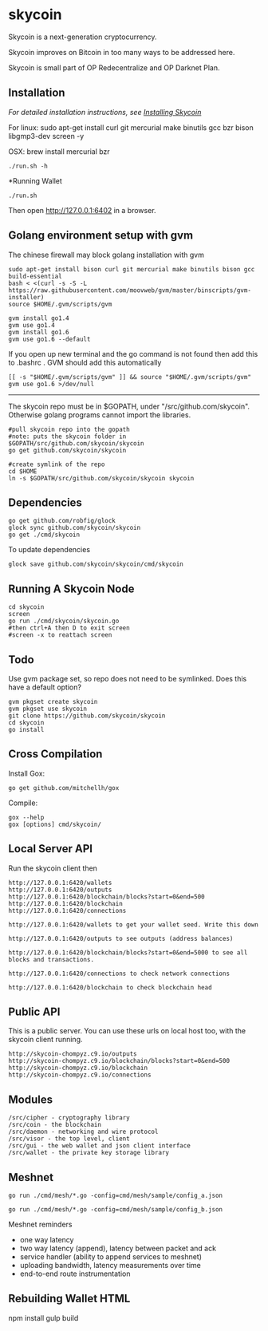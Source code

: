 skycoin
=======

Skycoin is a next-generation cryptocurrency.

Skycoin improves on Bitcoin in too many ways to be addressed here.

Skycoin is small part of OP Redecentralize and OP Darknet Plan.

Installation
------------

*For detailed installation instructions, see [Installing Skycoin](../../wiki/Installation)*

For linux:
sudo apt-get install curl git mercurial make binutils gcc bzr bison libgmp3-dev screen -y

OSX:
brew install mercurial bzr

```
./run.sh -h
```

*Running Wallet

```
./run.sh
```

Then open http://127.0.0.1:6402 in a browser.

Golang environment setup with gvm
---

The chinese firewall may block golang installation with gvm

```
sudo apt-get install bison curl git mercurial make binutils bison gcc build-essential
bash < <(curl -s -S -L https://raw.githubusercontent.com/moovweb/gvm/master/binscripts/gvm-installer)
source $HOME/.gvm/scripts/gvm

gvm install go1.4
gvm use go1.4
gvm install go1.6
gvm use go1.6 --default
```

If you open up new terminal and the go command is not found then add this to .bashrc . GVM should add this automatically

```
[[ -s "$HOME/.gvm/scripts/gvm" ]] && source "$HOME/.gvm/scripts/gvm"
gvm use go1.6 >/dev/null
```

---

The skycoin repo must be in $GOPATH, under "/src/github.com/skycoin". Otherwise golang programs cannot import the libraries.

```
#pull skycoin repo into the gopath
#note: puts the skycoin folder in $GOPATH/src/github.com/skycoin/skycoin
go get github.com/skycoin/skycoin

#create symlink of the repo
cd $HOME
ln -s $GOPATH/src/github.com/skycoin/skycoin skycoin
```

Dependencies
---

```
go get github.com/robfig/glock
glock sync github.com/skycoin/skycoin
go get ./cmd/skycoin
```

To update dependencies
```
glock save github.com/skycoin/skycoin/cmd/skycoin
```

Running A Skycoin Node
---

```
cd skycoin
screen
go run ./cmd/skycoin/skycoin.go 
#then ctrl+A then D to exit screen
#screen -x to reattach screen
```

Todo
---

Use gvm package set, so repo does not need to be symlinked. Does this have a default option?

```
gvm pkgset create skycoin
gvm pkgset use skycoin
git clone https://github.com/skycoin/skycoin
cd skycoin
go install
```

Cross Compilation
---

Install Gox:
```
go get github.com/mitchellh/gox
```

Compile:
```
gox --help
gox [options] cmd/skycoin/
```

Local Server API
----

Run the skycoin client then
```
http://127.0.0.1:6420/wallets
http://127.0.0.1:6420/outputs
http://127.0.0.1:6420/blockchain/blocks?start=0&end=500
http://127.0.0.1:6420/blockchain
http://127.0.0.1:6420/connections
```

```
http://127.0.0.1:6420/wallets to get your wallet seed. Write this down

http://127.0.0.1:6420/outputs to see outputs (address balances)

http://127.0.0.1:6420/blockchain/blocks?start=0&end=5000 to see all blocks and transactions.

http://127.0.0.1:6420/connections to check network connections

http://127.0.0.1:6420/blockchain to check blockchain head
```

Public API
----

This is a public server. You can use these urls on local host too, with the skycoin client running.
```
http://skycoin-chompyz.c9.io/outputs
http://skycoin-chompyz.c9.io/blockchain/blocks?start=0&end=500
http://skycoin-chompyz.c9.io/blockchain
http://skycoin-chompyz.c9.io/connections
```

Modules
-----

```
/src/cipher - cryptography library
/src/coin - the blockchain
/src/daemon - networking and wire protocol
/src/visor - the top level, client
/src/gui - the web wallet and json client interface
/src/wallet - the private key storage library
```

Meshnet
------

```
go run ./cmd/mesh/*.go -config=cmd/mesh/sample/config_a.json

go run ./cmd/mesh/*.go -config=cmd/mesh/sample/config_b.json
```

Meshnet reminders
- one way latency
- two way latency (append), latency between packet and ack
- service handler (ability to append services to meshnet)
- uploading bandwidth, latency measurements over time
- end-to-end route instrumentation

Rebuilding Wallet HTML
-----

npm install
gulp build
